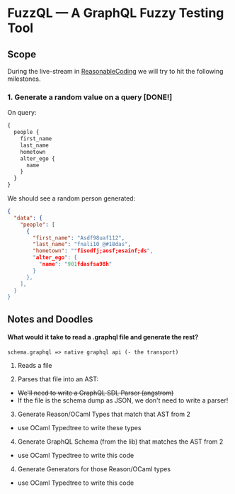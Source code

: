 # FuzzQL — A GraphQL Fuzzy Testing Tool

## Scope

During the live-stream in [ReasonableCoding](https://twitch.tv/ostera) we
will try to hit the following milestones.

### 1. Generate a random value on a query [DONE!]

On query:

```graphql
{
  people {
    first_name
    last_name
    hometown
    alter_ego {
      name
    }
  }
}
```

We should see a random person generated:

```json
{
  "data": {
    "people": [
      {
        "first_name": "Asdf98uaf112",
        "last_name": "fnali10_@#18das",
        "hometown": ""fisodfj;aosf;esainf;ds",
        "alter_ego": {
          "name": "901fdasfsa98h"
        }
      },
    ],
  }
}
```

## Notes and Doodles

#### What would it take to read a .graphql file and generate the rest?

`schema.graphql => native graphql api (- the transport)`

1. Reads a file

2. Parses that file into an AST:
  * ~~We'll need to write a GraphQL SDL Parser (angstrom)~~
  * If the file is the schema dump as JSON, we don't need to write a parser!

3. Generate Reason/OCaml Types that match that AST from 2
  * use OCaml Typedtree to write these types

4. Generate GraphQL Schema (from the lib) that matches the AST from 2
  * use OCaml Typedtree to write this code

4. Generate Generators for those Reason/OCaml types
  * use OCaml Typedtree to write this code

